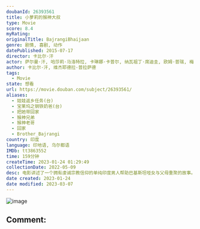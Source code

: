 ```yaml
---
doubanId: 26393561
title: 小萝莉的猴神大叔
type: Movie
score: 8.4
myRating: 
originalTitle: BajrangiBhaijaan
genre: 剧情, 喜剧, 动作
datePublished: 2015-07-17
director: 卡比尔·汗
actor: 萨尔曼·汗, 哈莎莉·马洛特拉, 卡琳娜·卡普尔, 纳瓦祖丁·席迪圭, 欧姆·普瑞, 梅·维贾, 席尔帕.舒克拉, 拉杰什·沙玛, 沙拉蒂·瑟斯纳, 阿图·斯里瓦斯塔瓦, 阿德南·萨米, 马诺·巴克什, 维莫尔·卡肖尔, 凯姆利什·吉尔, 纳伊姆·汗, 埃朗·哈斯米, 迪普提·纳瓦尔, 阿尔卡·芭朵拉·卡肖尔
author: 卡比尔·汗, 维杰耶德拉·普拉萨德
tags:
  - Movie
state: 想看
url: https://movie.douban.com/subject/26393561/
aliases:
  - 娃娃返乡任务(台)
  - 宝莱坞之钢铁奶爸(台)
  - 把她带回家
  - 猴神兄弟
  - 猴神老哥
  - 回家
  - Brother_Bajrangi
country: 印度
language: 印地语, 乌尔都语
IMDb: tt3863552
time: 159分钟
createTime: 2023-01-24 01:29:49
collectionDate: 2022-05-09
desc: 电影讲述了一个拥有虔诚宗教信仰的单纯印度男人帮助巴基斯坦哑女与父母重聚的故事。印度教教徒帕万（萨尔曼·汗饰）在一次机缘巧合下结识了与母亲走失并有语言障碍的穆斯林小女孩沙希达（哈尔莎莉·马尔霍特饰）...
date created: 2023-01-24
date modified: 2023-03-07
---
```


![image](p2510956726.jpg)

Comment:
---
